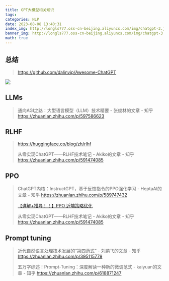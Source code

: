```yaml
---
title: GPT大模型相关知识
tags: 
categories: NLP
date: 2023-08-08 13:40:31
index_img: http://longls777.oss-cn-beijing.aliyuncs.com/img/chatgpt-3.jpg
banner_img: http://longls777.oss-cn-beijing.aliyuncs.com/img/chatgpt-3.jpg
math: true
---
```




## 总结

> https://github.com/dalinvip/Awesome-ChatGPT



![](http://longls777.oss-cn-beijing.aliyuncs.com/img/chatgpt-3.jpg)



## LLMs

> 通向AGI之路：大型语言模型（LLM）技术精要 - 张俊林的文章 - 知乎 https://zhuanlan.zhihu.com/p/597586623
>
> 



## RLHF

> https://huggingface.co/blog/zh/rlhf
>
> 从零实现ChatGPT——RLHF技术笔记 - Akiko的文章 - 知乎 https://zhuanlan.zhihu.com/p/591474085





## PPO

> ChatGPT内核：InstructGPT，基于反馈指令的PPO强化学习 - HeptaAI的文章 - 知乎 https://zhuanlan.zhihu.com/p/589747432
>
> [【详解+推导！！】PPO 近端策略优化](https://blog.csdn.net/qq_33302004/article/details/115666895)
>
> 从零实现ChatGPT——RLHF技术笔记 - Akiko的文章 - 知乎 https://zhuanlan.zhihu.com/p/591474085



## Prompt tuning

> 近代自然语言处理技术发展的“第四范式” - 刘鹏飞的文章 - 知乎 https://zhuanlan.zhihu.com/p/395115779
>
> 五万字综述！Prompt-Tuning：深度解读一种新的微调范式 - kaiyuan的文章 - 知乎 https://zhuanlan.zhihu.com/p/618871247